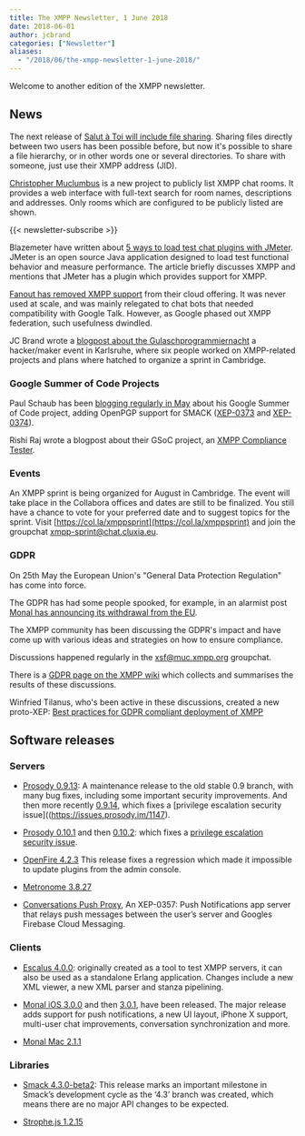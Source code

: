 ```yaml
---
title: The XMPP Newsletter, 1 June 2018
date: 2018-06-01
author: jcbrand
categories: ["Newsletter"]
aliases:
  - "/2018/06/the-xmpp-newsletter-1-june-2018/"
---
```


Welcome to another edition of the XMPP newsletter.

## News

The next release of [Salut à Toi will include file sharing](https://www.goffi.org/b/hGKs6B4wd8dsgNZd5MzQjN/file-sharing-landing-next-release-salut?utm_source=xmppnewsletter).
Sharing files directly between two users has been possible before, but now it's
possible to share a file hierarchy, or in other words one or several
directories. To share with someone, just use their XMPP address (JID).

[Christopher Muclumbus](https://muclumbus.jabbercat.org) 
is a new project to publicly list XMPP chat rooms.
It provides a web interface with full-text search for room names, descriptions
and addresses. Only rooms which are configured to be publicly listed are shown.

{{< newsletter-subscribe >}}

Blazemeter have written about [5 ways to load test chat plugins with JMeter](https://www.blazemeter.com/blog/5-ways-to-load-test-popular-chat-plugins-with-jmeter?utm_campaign=Blog%20Post%20-%205%20Ways%20to%20Load%20Test%20Popular%20Chat%20Plugins%20with%20JMeter?utm_source=xmppnewsletter).
JMeter is an open source Java application designed to load test functional behavior and measure performance.
The article briefly discusses XMPP and mentions that JMeter has a plugin which
provides support for XMPP.

[Fanout has removed XMPP support](http://blog.fanout.io/2018/05/18/goodbye-xmpp/?utm_source=xmppnewsletter) from their cloud offering.
It was never used at scale, and was mainly relegated to chat bots that needed
compatibility with Google Talk. However, as Google phased out XMPP federation,
such usefulness dwindled.

JC Brand wrote a [blogpost about the Gulaschprogrammiernacht](https://opkode.com/blog/2018-gulaschprogrammiernacht/)
a hacker/maker event in Karlsruhe, where six people worked on XMPP-related projects and plans
where hatched to organize a sprint in Cambridge.

### Google Summer of Code Projects

Paul Schaub has been [blogging regularly in May](https://blogs.fsfe.org/vanitasvitae/2018/05/?utm_source=xmppnewsletter)
about his Google Summer of Code project, adding OpenPGP support for SMACK
([XEP-0373](https://xmpp.org/extensions/xep-0373.html) and [XEP-0374](https://xmpp.org/extensions/xep-0374.html)).

Rishi Raj wrote a blogpost about their GSoC project, an [XMPP Compliance Tester](https://rishiraj22.github.io/articles/2018-05/gsoc-project).

### Events

An XMPP sprint is being organized for August in Cambridge.
The event will take place in the Collabora offices and dates are still to be
finalized. You still have a chance to vote for your preferred date and to suggest
topics for the sprint. Visit [https://col.la/xmppsprint](https://col.la/xmppsprint)
and join the groupchat [xmpp-sprint@chat.cluxia.eu](xmpp:xmpp-sprint@chat.cluxia.eu?join).

### GDPR

On 25th May the European Union's "General Data Protection Regulation" has come
into force.

The GDPR has had some people spooked, for example, in an alarmist
post [Monal has announcing its withdrawal from the EU](https://monal.im/blog/gdpr-removing-monal-from-the-eu/).

The XMPP community has been discussing the GDPR's impact and have come up
with various ideas and strategies on how to ensure compliance.

Discussions happened regularly in the [xsf@muc.xmpp.org](xmpp:xsf@muc.xmpp.org?join) groupchat.

There is a [GDPR page on the XMPP wiki](https://wiki.xmpp.org/web/GDPR) which
collects and summarises the results of these discussions.

Winfried Tilanus, who's been active in these discussions, created a new
proto-XEP: [Best practices for GDPR compliant deployment of XMPP](https://xmpp.org/extensions/inbox/gdpr.html)



## Software releases

### Servers

* [Prosody 0.9.13](http://blog.prosody.im/prosody-0-9-13-released/?utm_source=xmppnewsletter):
  A maintenance release to the old stable 0.9 branch, with many bug fixes, including some important security improvements.
  And then more recently [0.9.14](https://prosody.im/doc/release/0.9.14), which
  fixes a [privilege escalation security issue]((https://issues.prosody.im/1147).

* [Prosody 0.10.1](http://blog.prosody.im/prosody-0-10-1-released/?utm_source=xmppnewsletter) and then [0.10.2](https://prosody.im/doc/release/0.10.2):
  which fixes a [privilege escalation security issue](https://issues.prosody.im/1147).

* [OpenFire 4.2.3](https://discourse.igniterealtime.org/t/openfire-4-2-3-release/8112?utm_source=xmppnewsletter")
  This release fixes a regression which made it impossible to update plugins from the admin console.

* [Metronome 3.8.27](https://metronome.im/news/3-8-27-maintenance-release?utm_source=xmppnewsletter)

* [Conversations Push Proxy](https://github.com/iNPUTmice/p2), 
  An XEP-0357: Push Notifications app server that relays push messages between
  the user’s server and Googles Firebase Cloud Messaging.

### Clients

* [Escalus 4.0.0](https://www.erlang-solutions.com/blog/escalus-4-0-0-faster-and-more-extensive-xmpp-testing.html?utm_source=xmppnewsletter):
  originally created as a tool to test XMPP servers, it can also be used as a standalone Erlang application.
  Changes include a new XML viewer, a new XML parser and stanza pipelining.

* [Monal iOS 3.0.0](https://monal.im/blog/monal-ios-3-released?utm_source=xmppnewsletter) and then [3.0.1](https://monal.im/blog/ios-3-0-1-released-how-is-push?utm_source=xmppnewsletter),
  have been released. The major release adds support for push notifications, a new UI layout, iPhone X support,
  multi-user chat improvements, conversation synchronization and more.

* [Monal Mac 2.1.1](https://monal.im/blog/mac-2-1-1-out/?utm_source=xmppnewsletter)

### Libraries

* [Smack 4.3.0-beta2](https://discourse.igniterealtime.org/t/smack-4-3-0-beta2-released/81680?utm_source=xmppnewsletter):
  This release marks an important milestone in Smack’s development cycle as the ‘4.3’
  branch was created, which means  there are no major API changes to be expected. 

* [Strophe.js 1.2.15](https://github.com/strophe/strophejs/releases/tag/v1.2.15)
